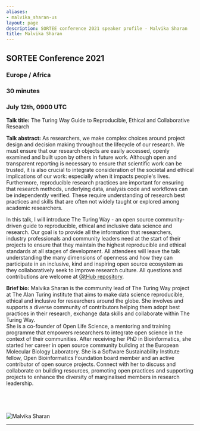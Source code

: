 ```yaml
---
aliases:
- malvika_sharan-us
layout: page
description: SORTEE conference 2021 speaker profile - Malvika Sharan
title: Malvika Sharan
---
```


## SORTEE Conference 2021   

### Europe / Africa   

### 30 minutes    

### July 12th, 0900 UTC     


**Talk title:** The Turing Way Guide to Reproducible, Ethical and Collaborative Research   

**Talk abstract:**  As researchers, we make complex choices around project design and decision making throughout the lifecycle of our research. We must ensure that our research objects are easily accessed, openly examined and built upon by others in future work. Although open and transparent reporting is necessary to ensure that scientific work can be trusted, it is also crucial to integrate consideration of the societal and ethical implications of our work: especially when it impacts people's lives. Furthermore, reproducible research practices are important for ensuring that research methods, underlying data, analysis code and workflows can be independently verified. These require understanding of research best practices and skills that are often not widely taught or explored among academic researchers.   

In this talk, I will introduce The Turing Way - an open source community-driven guide to reproducible, ethical and inclusive data science and research. Our goal is to provide all the information that researchers, industry professionals and community leaders need at the start of their projects to ensure that they maintain the highest reproducible and ethical standards at all stages of development. All attendees will leave the talk understanding the many dimensions of openness and how they can participate in an inclusive, kind and inspiring open source ecosystem as they collaboratively seek to improve research culture. All questions and contributions are welcome at [GitHub repository](https://github.com/alan-turing-institute/the-turing-way).   

**Brief bio:** Malvika Sharan is the community lead of The Turing Way project at The Alan Turing institute that aims to make data science reproducible, ethical and inclusive for researchers around the globe. She involves and supports a diverse community of contributors helping them adopt best practices in their research, exchange data skills and collaborate within The Turing Way.    
She is a co-founder of Open Life Science, a mentoring and training programme that empowers researchers to integrate open science in the context of their communities. After receiving her PhD in Bioinformatics, she started her career in open source community building at the European Molecular Biology Laboratory. She is a Software Sustainability Institute fellow, Open Bioinformatics Foundation board member and an active contributor of open source projects. Connect with her to discuss and collaborate on building resources, promoting open practices and supporting projects to enhance the diversity of marginalised members in research leadership.   


&nbsp;
--------------------------------------------------------------------------------------------------------------------

![Malvika Sharan](/img/people/MalvikaSharan.png) 

--------------------------------------------------------------------------------------------------------------------

&nbsp;



